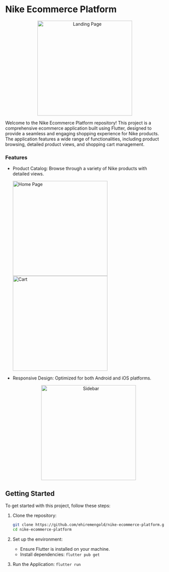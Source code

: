 # Nike Ecommerce Platform

  <!-- ![Landing Page](appScreenshots/landing.jpg) -->
  <p align="center">
    <img src="appScreenshots/landing.jpg" alt="Landing Page" width="300"/>
  </p>
Welcome to the Nike Ecommerce Platform repository! This project is a comprehensive ecommerce application built using Flutter, designed to provide a seamless and engaging shopping experience for Nike products. The application features a wide range of functionalities, including product browsing, detailed product views, and shopping cart management.

### Features

- Product Catalog: Browse through a variety of Nike products with detailed views.
  <p align="center mr-4">
    <img src="appScreenshots/home.jpg" alt="Home Page" width="300"/>
    <img src="appScreenshots/addedToCart.jpg" alt="Cart" width="300"/>
  </p>
- Responsive Design: Optimized for both Android and iOS platforms.
  <p align="center">
    <img src="appScreenshots/sidebar.jpg" alt="Sidebar" width="300"/>
  </p>

## Getting Started

To get started with this project, follow these steps:

1. Clone the repository:

   ```bash
   git clone https://github.com/ehiremengold/nike-ecommerce-platform.git
   cd nike-ecommerce-platform

   ```

2. Set up the environment:
   - Ensure Flutter is installed on your machine.
   - Install dependencies: `flutter pub get`
3. Run the Application: `flutter run`
